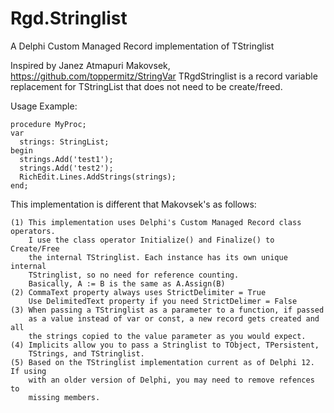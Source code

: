 # Rgd.Stringlist
A Delphi Custom Managed Record implementation of TStringlist

Inspired by Janez Atmapuri Makovsek, https://github.com/toppermitz/StringVar
TRgdStringlist is a record variable replacement for TStringList that does not 
need to be create/freed.

  Usage Example:

    procedure MyProc;
    var
      strings: StringList;
    begin
      strings.Add('test1');
      strings.Add('test2');
      RichEdit.Lines.AddStrings(strings);
    end;

  This implementation is different that Makovsek's as follows:

    (1) This implementation uses Delphi's Custom Managed Record class operators.
        I use the class operator Initialize() and Finalize() to Create/Free 
        the internal TStringlist. Each instance has its own unique internal 
        TStringlist, so no need for reference counting.
        Basically, A := B is the same as A.Assign(B)
    (2) CommaText property always uses StrictDelimiter = True
        Use DelimitedText property if you need StrictDelimer = False
    (3) When passing a TStringlist as a parameter to a function, if passed 
        as a value instead of var or const, a new record gets created and all
        the strings copied to the value parameter as you would expect.
    (4) Implicits allow you to pass a Stringlist to TObject, TPersistent, 
        TStrings, and TStringlist.
    (5) Based on the TStringlist implementation current as of Delphi 12.  If using
        with an older version of Delphi, you may need to remove refences to
        missing members.
